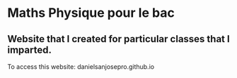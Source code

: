 # Maths Physique pour le bac

## Website that I created for particular classes that I imparted.
To access this website:
danielsanjosepro.github.io
